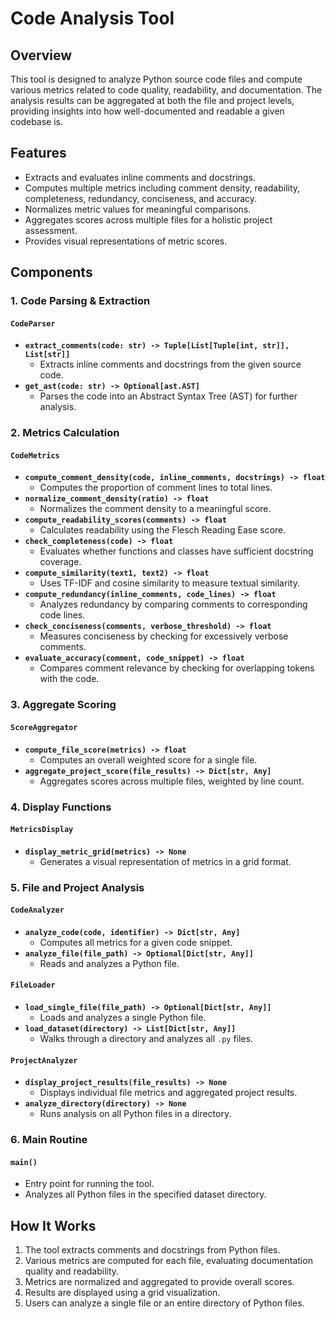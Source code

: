 # Code Analysis Tool

## Overview
This tool is designed to analyze Python source code files and compute various metrics related to code quality, readability, and documentation. The analysis results can be aggregated at both the file and project levels, providing insights into how well-documented and readable a given codebase is.

## Features
- Extracts and evaluates inline comments and docstrings.
- Computes multiple metrics including comment density, readability, completeness, redundancy, conciseness, and accuracy.
- Normalizes metric values for meaningful comparisons.
- Aggregates scores across multiple files for a holistic project assessment.
- Provides visual representations of metric scores.

## Components

### **1. Code Parsing & Extraction**
#### `CodeParser`
- **`extract_comments(code: str) -> Tuple[List[Tuple[int, str]], List[str]]`**
  - Extracts inline comments and docstrings from the given source code.
- **`get_ast(code: str) -> Optional[ast.AST]`**
  - Parses the code into an Abstract Syntax Tree (AST) for further analysis.

### **2. Metrics Calculation**
#### `CodeMetrics`
- **`compute_comment_density(code, inline_comments, docstrings) -> float`**
  - Computes the proportion of comment lines to total lines.
- **`normalize_comment_density(ratio) -> float`**
  - Normalizes the comment density to a meaningful score.
- **`compute_readability_scores(comments) -> float`**
  - Calculates readability using the Flesch Reading Ease score.
- **`check_completeness(code) -> float`**
  - Evaluates whether functions and classes have sufficient docstring coverage.
- **`compute_similarity(text1, text2) -> float`**
  - Uses TF-IDF and cosine similarity to measure textual similarity.
- **`compute_redundancy(inline_comments, code_lines) -> float`**
  - Analyzes redundancy by comparing comments to corresponding code lines.
- **`check_conciseness(comments, verbose_threshold) -> float`**
  - Measures conciseness by checking for excessively verbose comments.
- **`evaluate_accuracy(comment, code_snippet) -> float`**
  - Compares comment relevance by checking for overlapping tokens with the code.

### **3. Aggregate Scoring**
#### `ScoreAggregator`
- **`compute_file_score(metrics) -> float`**
  - Computes an overall weighted score for a single file.
- **`aggregate_project_score(file_results) -> Dict[str, Any]`**
  - Aggregates scores across multiple files, weighted by line count.

### **4. Display Functions**
#### `MetricsDisplay`
- **`display_metric_grid(metrics) -> None`**
  - Generates a visual representation of metrics in a grid format.

### **5. File and Project Analysis**
#### `CodeAnalyzer`
- **`analyze_code(code, identifier) -> Dict[str, Any]`**
  - Computes all metrics for a given code snippet.
- **`analyze_file(file_path) -> Optional[Dict[str, Any]]`**
  - Reads and analyzes a Python file.

#### `FileLoader`
- **`load_single_file(file_path) -> Optional[Dict[str, Any]]`**
  - Loads and analyzes a single Python file.
- **`load_dataset(directory) -> List[Dict[str, Any]]`**
  - Walks through a directory and analyzes all `.py` files.

#### `ProjectAnalyzer`
- **`display_project_results(file_results) -> None`**
  - Displays individual file metrics and aggregated project results.
- **`analyze_directory(directory) -> None`**
  - Runs analysis on all Python files in a directory.

### **6. Main Routine**
#### `main()`
- Entry point for running the tool.
- Analyzes all Python files in the specified dataset directory.

## How It Works
1. The tool extracts comments and docstrings from Python files.
2. Various metrics are computed for each file, evaluating documentation quality and readability.
3. Metrics are normalized and aggregated to provide overall scores.
4. Results are displayed using a grid visualization.
5. Users can analyze a single file or an entire directory of Python files.